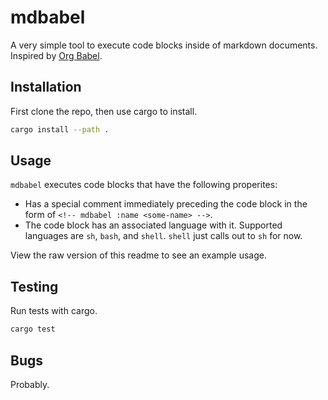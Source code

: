 # mdbabel

A very simple tool to execute code blocks inside of markdown documents. Inspired
by [Org Babel](https://orgmode.org/worg/org-contrib/babel/).

## Installation

First clone the repo, then use cargo to install.

<!-- mdbabel :name cargo-install -->
```sh
cargo install --path .
```

## Usage

`mdbabel` executes code blocks that have the following properites:
- Has a special comment immediately preceding the code block in the form of
  `<!-- mdbabel :name <some-name> -->`.
- The code block has an associated language with it. Supported languages are
  `sh`, `bash`, and `shell`. `shell` just calls out to `sh` for now.

View the raw version of this readme to see an example usage.

## Testing

Run tests with cargo.

<!-- mdbabel :name cargo-test -->
```sh
cargo test
```

## Bugs

Probably.
